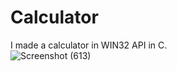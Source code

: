 # Calculator
I made a calculator in WIN32 API in C.  
![Screenshot (613)](https://github.com/Ahmed-Nirzar/Calculator/assets/127215501/cf509384-707d-407d-8fda-6f9a7377e0b2)

